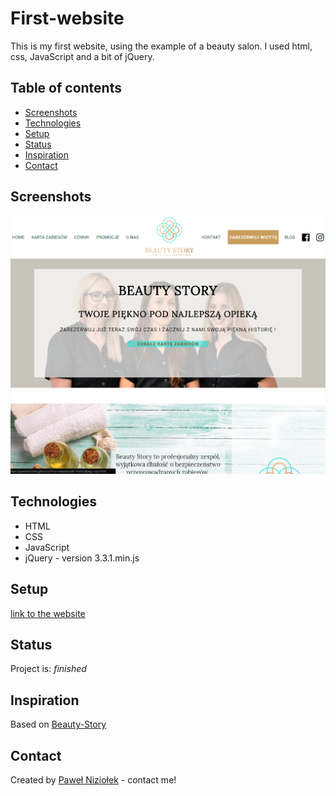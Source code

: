 # First-website

This is my first website, using the example of a beauty salon. I used html, css, JavaScript and a bit of jQuery.

## Table of contents

- [Screenshots](#screenshots)
- [Technologies](#technologies)
- [Setup](#setup)
- [Status](#status)
- [Inspiration](#inspiration)
- [Contact](#contact)

## Screenshots

![Screenshot](./grafika/screenshot.png)

## Technologies

- HTML
- CSS
- JavaScript
- jQuery - version 3.3.1.min.js

## Setup

[link to the website](https://pawelniziolek.github.io/First-website/index.html)

## Status

Project is: _finished_

## Inspiration

Based on [Beauty-Story](https://www.beauty-story.pl/)

## Contact

Created by [Paweł Niziołek](pawel.r.niziolek@gmail.com) - contact me!
